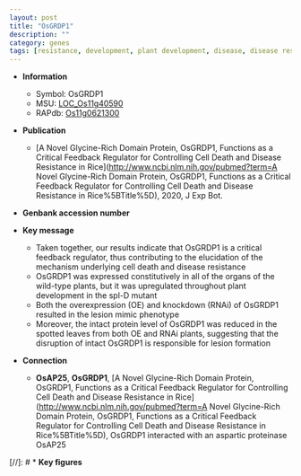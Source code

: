 ```yaml
---
layout: post
title: "OsGRDP1"
description: ""
category: genes
tags: [resistance, development, plant development, disease, disease resistance, cell death, lesion, lesion mimic]
---
```


* **Information**  
    + Symbol: OsGRDP1  
    + MSU: [LOC_Os11g40590](http://rice.uga.edu/cgi-bin/ORF_infopage.cgi?orf=LOC_Os11g40590)  
    + RAPdb: [Os11g0621300](http://rapdb.dna.affrc.go.jp/viewer/gbrowse_details/irgsp1?name=Os11g0621300)  

* **Publication**  
    + [A Novel Glycine-Rich Domain Protein, OsGRDP1, Functions as a Critical Feedback Regulator for Controlling Cell Death and Disease Resistance in Rice](http://www.ncbi.nlm.nih.gov/pubmed?term=A Novel Glycine-Rich Domain Protein, OsGRDP1, Functions as a Critical Feedback Regulator for Controlling Cell Death and Disease Resistance in Rice%5BTitle%5D), 2020, J Exp Bot.

* **Genbank accession number**  

* **Key message**  
    + Taken together, our results indicate that OsGRDP1 is a critical feedback regulator, thus contributing to the elucidation of the mechanism underlying cell death and disease resistance
    + OsGRDP1 was expressed constitutively in all of the organs of the wild-type plants, but it was upregulated throughout plant development in the spl-D mutant
    + Both the overexpression (OE) and knockdown (RNAi) of OsGRDP1 resulted in the lesion mimic phenotype
    + Moreover, the intact protein level of OsGRDP1 was reduced in the spotted leaves from both OE and RNAi plants, suggesting that the disruption of intact OsGRDP1 is responsible for lesion formation

* **Connection**  
    + __OsAP25__, __OsGRDP1__, [A Novel Glycine-Rich Domain Protein, OsGRDP1, Functions as a Critical Feedback Regulator for Controlling Cell Death and Disease Resistance in Rice](http://www.ncbi.nlm.nih.gov/pubmed?term=A Novel Glycine-Rich Domain Protein, OsGRDP1, Functions as a Critical Feedback Regulator for Controlling Cell Death and Disease Resistance in Rice%5BTitle%5D),  OsGRDP1 interacted with an aspartic proteinase OsAP25

[//]: # * **Key figures**  


